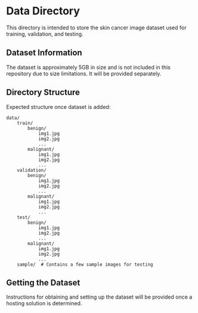 # Data Directory

This directory is intended to store the skin cancer image dataset used for training, validation, and testing.

## Dataset Information

The dataset is approximately 5GB in size and is not included in this repository due to size limitations. It will be provided separately.

## Directory Structure

Expected structure once dataset is added:

```
data/
    train/
        benign/
            img1.jpg
            img2.jpg
            ...
        malignant/
            img1.jpg
            img2.jpg
            ...
    validation/
        benign/
            img1.jpg
            img2.jpg
            ...
        malignant/
            img1.jpg
            img2.jpg
            ...
    test/
        benign/
            img1.jpg
            img2.jpg
            ...
        malignant/
            img1.jpg
            img2.jpg
            ...
    sample/  # Contains a few sample images for testing
```

## Getting the Dataset

Instructions for obtaining and setting up the dataset will be provided once a hosting solution is determined. 